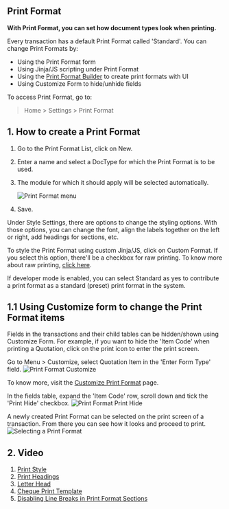 ## Print Format

**With Print Format, you can set how document types look when printing.**

Every transaction has a default Print Format called 'Standard'. You can change Print Formats by:

*   Using the Print Format form
*   Using Jinja/JS scripting under Print Format
*   Using the [Print Format Builder](https://docs.erpnext.com/docs/v13/user/manual/en/setting-up/print/print-format-builder) to create print formats with UI
*   Using Customize Form to hide/unhide fields

To access Print Format, go to:

> Home > Settings > Print Format

## 1\. How to create a Print Format

1.  Go to the Print Format List, click on New.
2.  Enter a name and select a DocType for which the Print Format is to be used.
3.  The module for which it should apply will be selected automatically.
    
    ![Print Format menu](https://docs.erpnext.com/files/print-format-menu.png)
    
4.  Save.
    

Under Style Settings, there are options to change the styling options. With those options, you can change the font, align the labels together on the left or right, add headings for sections, etc.

To style the Print Format using custom Jinja/JS, click on Custom Format. If you select this option, there'll be a checkbox for raw printing. To know more about raw printing, [click here](https://docs.erpnext.com/docs/v13/user/manual/en/setting-up/print/raw-printing).

If developer mode is enabled, you can select Standard as yes to contribute a print format as a standard (preset) print format in the system.

## 1.1 Using Customize form to change the Print Format items

Fields in the transactions and their child tables can be hidden/shown using Customize Form. For example, if you want to hide the 'Item Code' when printing a Quotation, click on the print icon to enter the print screen.

Go to Menu > Customize, select Quotation Item in the 'Enter Form Type' field. ![Print Format Customize](https://docs.erpnext.com/files/print-format-customize1.png)

To know more, visit the [Customize Print Format](https://docs.erpnext.com/docs/v13/user/manual/en/customize-erpnext/print-format) page.

In the fields table, expand the 'Item Code' row, scroll down and tick the 'Print Hide' checkbox. ![Print Format Print Hide](https://docs.erpnext.com/files/print-format-customize2.png)

A newly created Print Format can be selected on the print screen of a transaction. From there you can see how it looks and proceed to print. ![Selecting a Print Format](https://docs.erpnext.com/files/print-format-selection.png)

## 2\. Video

1.  [Print Style](https://docs.erpnext.com/docs/v13/user/manual/en/setting-up/print/print-style)
2.  [Print Headings](https://docs.erpnext.com/docs/v13/user/manual/en/setting-up/print/print-headings)
3.  [Letter Head](https://docs.erpnext.com/docs/v13/user/manual/en/setting-up/print/letter-head)
4.  [Cheque Print Template](https://docs.erpnext.com/docs/v13/user/manual/en/setting-up/print/cheque-print-template)
5.  [Disabling Line Breaks in Print Format Sections](https://docs.erpnext.com/docs/v13/user/manual/en/setting-up/articles/print-format-sections)